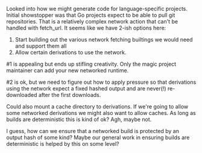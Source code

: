 Looked into how we might generate code for language-specific projects. Initial showstopper was that Go projects expect to be able to pull git repositories. That is a relatively complex network action that can't be handled with fetch_url. It seems like we have 2-ish options here:

1. Start building out the various network fetching builtings we would need and support them all
2. Allow certain derivations to use the network.

#1 is appealing but ends up stifling creativity. Only the magic project maintainer can add your new networked runtime.

#2 is ok, but we need to figure out how to apply pressure so that derivations using the network expect a fixed hashed output and are never(!) re-downloaded after the first downloads.

Could also mount a cache directory to derivations. If we're going to allow some networked derivations we might also want to allow caches. As long as builds are deterministic this is kind of ok? Agh, maybe not.

I guess, how can we ensure that a networked build is protected by an output hash of some kind? Maybe our general work in ensuring builds are deterministic is helped by this on some level?
